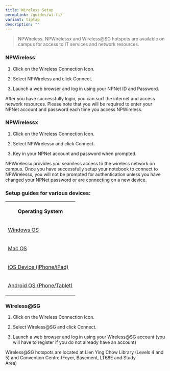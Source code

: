```yaml
---
title: Wireless Setup
permalink: /guides/wi-fi/
variant: tiptap
description: ""
---
```

<blockquote>
<p>NPWireless, NPWirelessx and Wireless@SG hotspots are available on campus
for access to IT services and network resources.</p>
</blockquote>
<h3>NPWireless</h3>
<ol data-tight="true" class="tight">
<li>
<p>Click on the Wireless Connection Icon.</p>
</li>
<li>
<p>Select NPWireless and click Connect.</p>
</li>
<li>
<p>Launch a web browser and log in using your NPNet ID and Password.</p>
</li>
</ol>
<p>After you have successfully login, you can surf the internet and access
network resources. Please note that you will be required to enter your
NPNet account and password each time you access NPWireless.</p>
<h3>NPWirelessx</h3>
<ol data-tight="true" class="tight">
<li>
<p>Click on the Wireless Connection Icon.</p>
</li>
<li>
<p>Select NPWirelessx and click Connect.</p>
</li>
<li>
<p>Key in your NPNet account and password when prompted.</p>
</li>
</ol>
<p>NPWirelessx provides you seamless access to the wireless network on campus.
Once you have successfully setup your notebook to connect to NPWirelessx,
you will not be prompted for authentication unless you have changed your
NPNet password or are connecting on a new device.&nbsp;</p>
<h3>Setup guides for various devices:</h3>
<table style="minWidth: 25px">
<colgroup>
<col>
</colgroup>
<tbody>
<tr>
<th rowspan="1" colspan="1">
<p>Operating System</p>
</th>
</tr>
<tr>
<td rowspan="1" colspan="1">
<p><a href="/files/NPWirelessx_Setup_Guide_for_Win_OS.pdf" rel="noopener noreferrer nofollow" target="_blank">Windows OS</a>
</p>
</td>
</tr>
<tr>
<td rowspan="1" colspan="1">
<p><a href="/files/NPWirelessx_Setup_Guide_for_Mac_OS.pdf" rel="noopener noreferrer nofollow" target="_blank">Mac OS</a>
</p>
</td>
</tr>
<tr>
<td rowspan="1" colspan="1">
<p><a href="/files/NPWirelessx_Setup_Guide_for_iOS.pdf" rel="noopener noreferrer nofollow" target="_blank">iOS Device (iPhone/iPad)</a>
</p>
</td>
</tr>
<tr>
<td rowspan="1" colspan="1">
<p><a href="/files/NPWirelessx_Setup_Guide_for_Android.pdf" rel="noopener noreferrer nofollow" target="_blank">Android OS (Phone/Tablet)</a>
</p>
</td>
</tr>
</tbody>
</table>
<h3>Wireless@SG</h3>
<ol data-tight="true" class="tight">
<li>
<p>Click on the Wireless Connection Icon.</p>
</li>
<li>
<p>Select Wireless@SG and click Connect.</p>
</li>
<li>
<p>Launch a web browser and log in using your Wireless@SG account (you will
have to register if you do not already have an account)</p>
</li>
</ol>
<p>Wireless@SG hotspots are located at&nbsp;Lien Ying Chow Library (Levels
4 and 5) and Convention Centre (Foyer, Basement, LT68E and Study Area)&nbsp;&nbsp;&nbsp;&nbsp;&nbsp;&nbsp;&nbsp;&nbsp;&nbsp;&nbsp;&nbsp;&nbsp;&nbsp;&nbsp;&nbsp;&nbsp;&nbsp;&nbsp;&nbsp;&nbsp;&nbsp;&nbsp;&nbsp;&nbsp;&nbsp;</p>
<p></p>